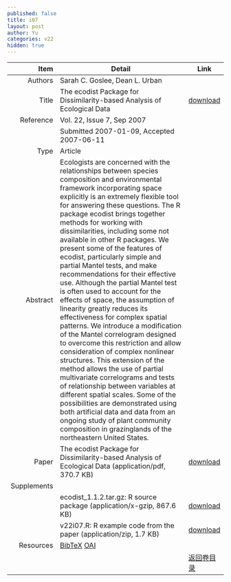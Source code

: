 ```yaml
---
published: false
title: i07
layout: post
author: Yu
categories: v22
hidden: true
---
```


| Item | Detail | Link |
|---:|---|---|
| Authors | Sarah C. Goslee, Dean L. Urban| |
| Title |The ecodist Package for Dissimilarity-based Analysis of Ecological Data | [download](http://www.jstatsoft.org/v22/i07/paper) |
| Reference |Vol. 22, Issue 7, Sep 2007 | |
| | Submitted 2007-01-09, Accepted 2007-06-11| | 
| Type | Article| |
| Abstract | Ecologists are concerned with the relationships between species composition and environmental framework incorporating space explicitly is an extremely flexible tool for answering these questions. The R package ecodist brings together methods for working with dissimilarities, including some not available in other R packages. We present some of the features of ecodist, particularly simple and partial Mantel tests, and make recommendations for their effective use. Although the partial Mantel test is often used to account for the effects of space, the assumption of linearity greatly reduces its effectiveness for complex spatial patterns. We introduce a modification of the Mantel correlogram designed to overcome this restriction and allow consideration of complex nonlinear structures. This extension of the method allows the use of partial multivariate correlograms and tests of relationship between variables at different spatial scales. Some of the possibilities are demonstrated using both artificial data and data from an ongoing study of plant community composition in grazinglands of the northeastern United States.| |
| Paper | The ecodist Package for Dissimilarity-based Analysis of Ecological Data  (application/pdf, 370.7 KB)| [download](http://www.jstatsoft.org/v22/i07/paper) |
| Supplements | | |
| |ecodist_1.1.2.tar.gz: R source package  (application/x-gzip, 867.6 KB)|  [download](http://www.jstatsoft.org/v22/i07/supp/1) |
| |v22i07.R: R example code from the paper  (application/zip, 1.7 KB)|  [download](http://www.jstatsoft.org/v22/i07/supp/2) |
| Resources | [BibTeX](http://www.jstatsoft.org/v22/i07/bibtex) [OAI](http://www.jstatsoft.org/oai?verb=GetRecord&identifier=oai.jstatsoft/v22/i07&prefix=oai_dc)| |
| |  | [返回卷目录]({{site.baseurl}}/volume/v22.html) |